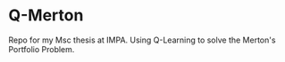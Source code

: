 # Q-Merton
Repo for my Msc thesis at IMPA. Using Q-Learning to solve the Merton's Portfolio Problem.
